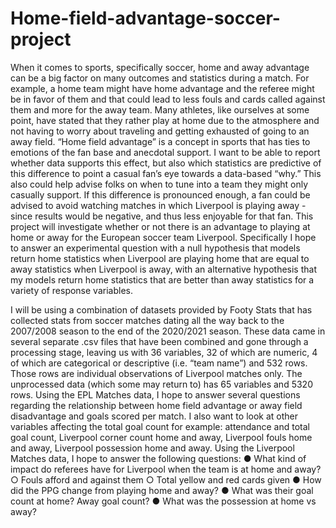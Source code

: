 # Home-field-advantage-soccer-project

When it comes to sports, specifically soccer, home and away advantage can be a big factor on many outcomes and statistics during a match. For example, a home team might have home advantage and the referee might be in favor of them and that could lead to less fouls and cards called against them and more for the away team. Many athletes, like ourselves at some point, have stated that they rather play at home due to the atmosphere and not having to worry about traveling and getting exhausted of going to an away field.
“Home field advantage” is a concept in sports that has ties to emotions of the fan base and anecdotal support. I want to be able to report whether data supports this effect, but also which statistics are predictive of this difference to point a casual fan’s eye towards a data-based “why.” This also could help advise folks on when to tune into a team they might only casually support. If this difference is pronounced enough, a fan could be advised to avoid watching matches in which Liverpool is playing away - since results would be negative, and thus less enjoyable for that fan.
This project will investigate whether or not there is an advantage to playing at home or away for the European soccer team Liverpool. Specifically I hope to answer an experimental question with a null hypothesis that models return home statistics when Liverpool are playing home that are equal to away statistics when Liverpool is away, with an alternative hypothesis that my models return home statistics that are better than away statistics for a variety of response variables.

I will be using a combination of datasets provided by Footy Stats that has collected stats from soccer matches dating all the way back to the 2007/2008 season to the end of the 2020/2021 season. These data came in several separate .csv files that have been combined and gone through a processing stage, leaving us with 36 variables, 32 of which are numeric, 4 of which are categorical or descriptive (i.e. “team name”) and 532 rows. Those rows are individual observations of Liverpool matches only. The unprocessed data (which some may return to) has 65 variables and 5320 rows.
Using the EPL Matches data, I hope to answer several questions regarding the relationship between home field advantage or away field disadvantage and goals scored per match. I also want to look at other variables affecting the total goal count for example: attendance and total goal count, Liverpool corner count home and away, Liverpool fouls home and away, Liverpool possession home and away. Using the Liverpool Matches data, I hope to
answer the following questions:
● What kind of impact do referees have for Liverpool when the team is at home and
away?
○ Fouls afford and against them
○ Total yellow and red cards given
● How did the PPG change from playing home and away?
● What was their goal count at home? Away goal count?
● What was the possession at home vs away?

